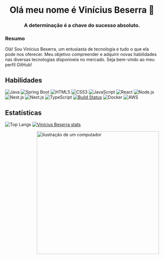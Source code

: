 <h1 align="center">Olá meu nome é Vinícius Beserra 👋</h1>
<h3 align="center">A determinação é a chave do sucesso absoluto.</h3>

<h3 align="left ">Resumo</h3>
<p align="left">

Olá! Sou Vinícius Beserra, um entusiasta de tecnologia e tudo o que ela pode nos oferecer. Meu objetivo compreender e adquirir novas habilidades nas diversas tecnologias disponíveis no mercado. Seja bem-vindo ao meu perfil GitHub!

## Habilidades
![Java](https://img.shields.io/badge/Java-007396?logo=java&logoColor=white&style=flat) ![Spring Boot](https://img.shields.io/badge/Spring_Boot-6DB33F?logo=spring-boot&logoColor=white&style=flat) 
![HTML5](https://img.shields.io/badge/HTML5-E34F26?logo=html5&logoColor=white&style=flat) ![CSS3](https://img.shields.io/badge/CSS3-1572B6?logo=css3&logoColor=white&style=flat) 
![JavaScript](https://img.shields.io/badge/JavaScript-F7DF1E?logo=javascript&logoColor=black&style=flat) ![React](https://img.shields.io/badge/React-61DAFB?logo=react&logoColor=white&style=flat) 
![Node.js](https://img.shields.io/badge/Node.js-339933?logo=node.js&logoColor=white&style=flat) ![Nest.js](https://img.shields.io/badge/Nest.js-E0234E?logo=nestjs&logoColor=white&style=flat) 
![Next.js](https://img.shields.io/badge/Next.js-000000?logo=nextdotjs&logoColor=white&style=flat) ![TypeScript](https://img.shields.io/badge/TypeScript-3178C6?logo=typescript&logoColor=white&style=flat) [![Build Status](https://img.shields.io/badge/.NET-5C2D91?logo=.net&logoColor=white)](https://dotnet.microsoft.com/) 
![Docker](https://img.shields.io/badge/Docker-2496ED?logo=docker&logoColor=white&style=flat) ![AWS](https://img.shields.io/badge/AWS-FF9900?logo=amazonaws&logoColor=white&style=flat)

</p>



<p align="left">

## Estatísticas

![Top Langs](https://github-readme-stats.vercel.app/api/top-langs/?username=ViniciusBeserraA&layout=compact&theme=dark&card_width=445#gh-dark-mode-only)
[![Vinícius Beserra stats](https://github-readme-stats.vercel.app/api?username=ViniciusBeserraA&show_icons=true&theme=dark&card_width=445#gh-dark-mode-only)](https://github.com/anuraghazra/github-readme-stats#gh-dark-mode-only)

</p>

<img src="https://raw.githubusercontent.com/MicaelliMedeiros/micaellimedeiros/master/image/computer-illustration.png" alt="ilustração de um computador" min-width="400px" max-width="400px" width="400px" align="right">






